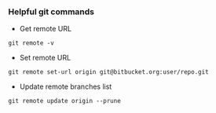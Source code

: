 ### Helpful git commands

- Get remote URL

`git remote -v`

- Set remote URL

`git remote set-url origin git@bitbucket.org:user/repo.git`

- Update remote branches list

`git remote update origin --prune`